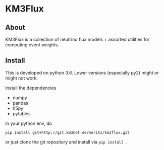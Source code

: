 # KM3Flux

## About

KM3Flux is a collection of neutrino flux models + assorted utilities for
computing event weights.

## Install

This is developed on python 3.6. Lower versions (especially py2)
might or might not work.

Install the dependencies

* numpy 
* pandas
* h5py
* pytables 

In your python env, do

    pip install git+http://git.km3net.de/moritz/km3flux.git

or just clone the git repository and install via ``pip install .``
